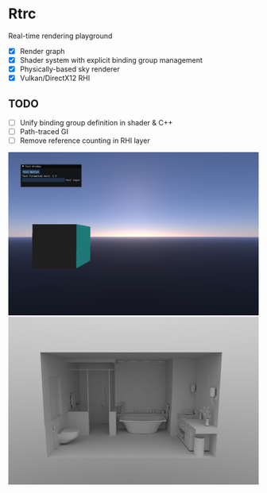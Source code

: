 # Rtrc

Real-time rendering playground

- [x] Render graph
- [x] Shader system with explicit binding group management
- [x] Physically-based sky renderer
- [x] Vulkan/DirectX12 RHI

## TODO

- [ ] Unify binding group definition in shader & C++
- [ ] Path-traced GI
- [ ] Remove reference counting in RHI layer

![](./Gallery/00.png)
![](./Gallery/01.png)
